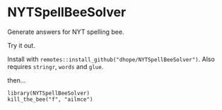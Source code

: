 # NYTSpellBeeSolver
Generate answers for NYT spelling bee.

Try it out.

Install with `remotes::install_github("dhope/NYTSpellBeeSolver")`. Also requires `stringr`, `words` and `glue`.

then...

```{r}
library(NYTSpellBeeSolver)
kill_the_bee("f", "ailmce")

```
